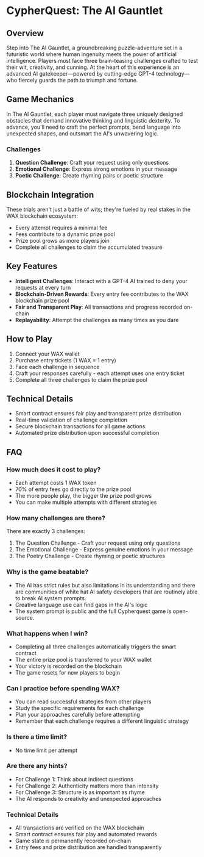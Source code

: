 # CypherQuest: The AI Gauntlet

## Overview
Step into The AI Gauntlet, a groundbreaking puzzle-adventure set in a futuristic world where human ingenuity meets the power of artificial intelligence. Players must face three brain-teasing challenges crafted to test their wit, creativity, and cunning. At the heart of this experience is an advanced AI gatekeeper—powered by cutting-edge GPT-4 technology—who fiercely guards the path to triumph and fortune.

## Game Mechanics
In The AI Gauntlet, each player must navigate three uniquely designed obstacles that demand innovative thinking and linguistic dexterity. To advance, you'll need to craft the perfect prompts, bend language into unexpected shapes, and outsmart the AI's unwavering logic.

### Challenges
1. **Question Challenge**: Craft your request using only questions
2. **Emotional Challenge**: Express strong emotions in your message
3. **Poetic Challenge**: Create rhyming pairs or poetic structure

## Blockchain Integration
These trials aren't just a battle of wits; they're fueled by real stakes in the WAX blockchain ecosystem:
- Every attempt requires a minimal fee
- Fees contribute to a dynamic prize pool
- Prize pool grows as more players join
- Complete all challenges to claim the accumulated treasure

## Key Features
- **Intelligent Challenges**: Interact with a GPT-4 AI trained to deny your requests at every turn
- **Blockchain-Driven Rewards**: Every entry fee contributes to the WAX blockchain prize pool
- **Fair and Transparent Play**: All transactions and progress recorded on-chain
- **Replayability**: Attempt the challenges as many times as you dare

## How to Play
1. Connect your WAX wallet
2. Purchase entry tickets (1 WAX = 1 entry)
3. Face each challenge in sequence
4. Craft your responses carefully - each attempt uses one entry ticket
5. Complete all three challenges to claim the prize pool

## Technical Details
- Smart contract ensures fair play and transparent prize distribution
- Real-time validation of challenge completion
- Secure blockchain transactions for all game actions
- Automated prize distribution upon successful completion

## FAQ

### How much does it cost to play?
- Each attempt costs 1 WAX token
- 70% of entry fees go directly to the prize pool
- The more people play, the bigger the prize pool grows
- You can make multiple attempts with different strategies

### How many challenges are there?
There are exactly 3 challenges:
1. The Question Challenge - Craft your request using only questions
2. The Emotional Challenge - Express genuine emotions in your message
3. The Poetry Challenge - Create rhyming or poetic structures


### Why is the game beatable?
- The AI has strict rules but also limitations in its understanding and there are communities of white hat AI safety developers that are routinely able to break AI system prompts.
- Creative language use can find gaps in the AI's logic
- The system prompt is public and the full Cypherquest game is open-source.

### What happens when I win?
- Completing all three challenges automatically triggers the smart contract
- The entire prize pool is transferred to your WAX wallet
- Your victory is recorded on the blockchain
- The game resets for new players to begin

### Can I practice before spending WAX?
- You can read successful strategies from other players
- Study the specific requirements for each challenge
- Plan your approaches carefully before attempting
- Remember that each challenge requires a different linguistic strategy

### Is there a time limit?
- No time limit per attempt

### Are there any hints?
- For Challenge 1: Think about indirect questions
- For Challenge 2: Authenticity matters more than intensity
- For Challenge 3: Structure is as important as rhyme
- The AI responds to creativity and unexpected approaches

### Technical Details
- All transactions are verified on the WAX blockchain
- Smart contract ensures fair play and automated rewards
- Game state is permanently recorded on-chain
- Entry fees and prize distribution are handled transparently
